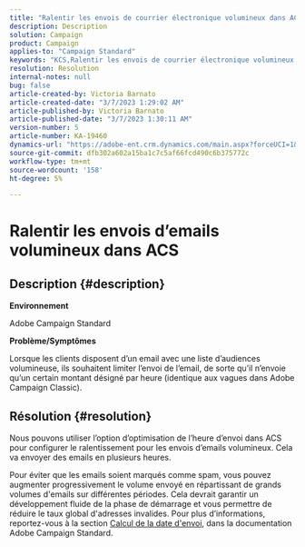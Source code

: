 ```yaml
---
title: "Ralentir les envois de courrier électronique volumineux dans ACS"
description: Description
solution: Campaign
product: Campaign
applies-to: "Campaign Standard"
keywords: "KCS,Ralentir les envois de courrier électronique volumineux ACS"
resolution: Resolution
internal-notes: null
bug: false
article-created-by: Victoria Barnato
article-created-date: "3/7/2023 1:29:02 AM"
article-published-by: Victoria Barnato
article-published-date: "3/7/2023 1:30:11 AM"
version-number: 5
article-number: KA-19460
dynamics-url: "https://adobe-ent.crm.dynamics.com/main.aspx?forceUCI=1&pagetype=entityrecord&etn=knowledgearticle&id=08e1ee6a-87bc-ed11-83ff-6045bd006b3d"
source-git-commit: dfb302a602a15ba1c7c5af66fcd490c6b375772c
workflow-type: tm+mt
source-wordcount: '158'
ht-degree: 5%

---
```


# Ralentir les envois d’emails volumineux dans ACS

## Description {#description}


<b>Environnement</b>

Adobe Campaign Standard

<b>Problème/Symptômes</b>

Lorsque les clients disposent d’un email avec une liste d’audiences volumineuse, ils souhaitent limiter l’envoi de l’email, de sorte qu’il n’envoie qu’un certain montant désigné par heure (identique aux vagues dans Adobe Campaign Classic).


## Résolution {#resolution}


Nous pouvons utiliser l’option d’optimisation de l’heure d’envoi dans ACS pour configurer le ralentissement pour les envois d’emails volumineux. Cela va envoyer des emails en plusieurs heures.

Pour éviter que les emails soient marqués comme spam, vous pouvez augmenter progressivement le volume envoyé en répartissant de grands volumes d&#39;emails sur différentes périodes. Cela devrait garantir un développement fluide de la phase de démarrage et vous permettre de réduire le taux global d&#39;adresses invalides. Pour plus d’informations, reportez-vous à la section [Calcul de la date d&#39;envoi](https://experienceleague.adobe.com/docs/campaign-standard/using/testing-and-sending/scheduling-messages/computing-the-sending-date.html), dans la documentation Adobe Campaign Standard.


